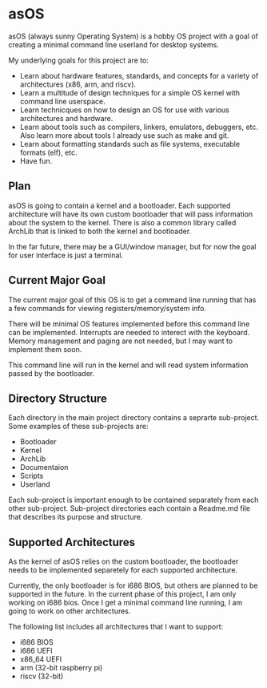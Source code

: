 # asOS

asOS (always sunny Operating System) is a hobby OS project with a goal of creating a minimal command line userland for desktop systems.

My underlying goals for this project are to:
* Learn about hardware features, standards, and concepts for a variety of architectures (x86, arm, and riscv).
* Learn a multitude of design techniques for a simple OS kernel with command line userspace.
* Learn technicques on how to design an OS for use with various architectures and hardware.
* Learn about tools such as compilers, linkers, emulators, debuggers, etc.
Also learn more about tools I already use such as make and git.
* Learn about formatting standards such as file systems, executable formats (elf), etc.
* Have fun.

## Plan

asOS is going to contain a kernel and a bootloader.
Each supported architecture will have its own custom bootloader that will pass information about the system to the kernel. 
There is also a common library called ArchLib that is linked to both the kernel and bootloader.

In the far future, there may be a GUI/window manager, but for now the goal for user interface is just a terminal. 

## Current Major Goal

The current major goal of this OS is to get a command line running that has a few commands for viewing registers/memory/system info.

There will be minimal OS features implemented before this command line can be implemented.
Interrupts are needed to interect with the keyboard.
Memory management and paging are not needed, but I may want to implement them soon.

This command line will run in the kernel and will read system information passed by the bootloader.

## Directory Structure

Each directory in the main project directory contains a seprarte sub-project.
Some examples of these sub-projects are:
* Bootloader
* Kernel
* ArchLib
* Documentaion
* Scripts
* Userland

Each sub-project is important enough to be contained separately from each other sub-project.
Sub-project directories each contain a Readme.md file that describes its purpose and structure.

## Supported Architectures

As the kernel of asOS relies on the custom bootloader, the bootloader needs to be implemented separetely for each supported architecture. 

Currently, the only bootloader is for i686 BIOS, but others are planned to be supported in the future. 
In the current phase of this project, I am only working on i686 bios.
Once I get a minimal command line running, I am going to work on other architectures.

The following list includes all architectures that I want to support:
* i686 BIOS
* i686 UEFI
* x86_64 UEFI
* arm (32-bit raspberry pi)
* riscv (32-bit)
